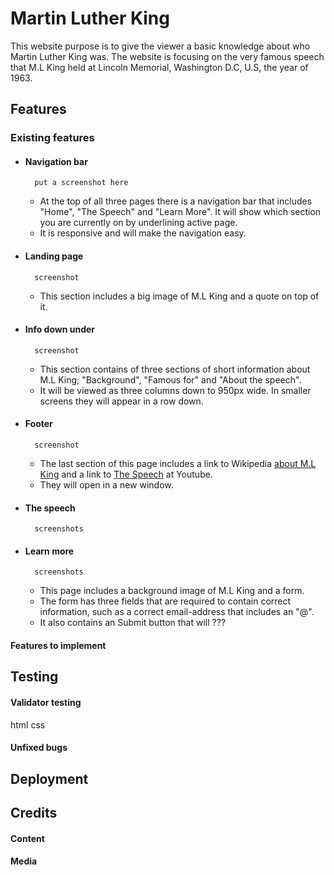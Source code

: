 # Martin Luther King
This website purpose is to give the viewer a basic knowledge about who Martin Luther King was. The website is focusing on the very famous speech that M.L King held at Lincoln Memorial, Washington D.C, U.S, the year of 1963.

## Features
### Existing features
* #### Navigation bar
        put a screenshot here
    * At the top of all three pages there is a navigation bar that includes "Home", "The Speech" and "Learn More". It will show which section you are currently on by underlining active page.
    * It is responsive and will make the navigation easy.

* #### Landing page
        screenshot
    * This section includes a big image of M.L King and a quote on top of it.

* #### Info down under
        screenshot
    * This section contains of three sections of short information about M.L King; "Background", "Famous for" and "About the speech".
    * It will be viewed as three columns down to 950px wide. In smaller screens they will appear in a row down.

* #### Footer
        screenshot
    * The last section of this page includes a link to Wikipedia [about M.L King](https://en.wikipedia.org/wiki/Martin_Luther_King_Jr.) and a link to [The Speech](https://youtu.be/smEqnnklfYs) at Youtube.
    * They will open in a new window.

* #### The speech
        screenshots

* #### Learn more
        screenshots
    * This page includes a background image of M.L King and a form.
    * The form has three fields that are required to contain correct information, such as a correct email-address that includes an "@".
    * It also contains an Submit button that will ???

#### Features to implement

## Testing
#### Validator testing
html
css

#### Unfixed bugs

## Deployment

## Credits
#### Content
#### Media

